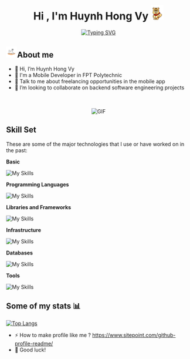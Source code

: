 <h1 align="center"><b>Hi , I'm Huynh Hong Vy </b><img src="./assets/hi.gif" width="35"></h1>

<p align="center">
<a href="https://git.io/typing-svg"><img src="https://readme-typing-svg.demolab.com?font=Montserrat&weight=600&size=24&pause=1000&color=F7DB1A&center=true&vCenter=true&width=1080&height=24&lines=Life+is+a+journey+of+self-discovery+and+endless+possibilities.+;Every+person+has+a+unique+story+waiting+to+be+told.;In+the+tapestry+of+humanity%2C+each+individual+thread+weaves+a+vibrant+and+diverse+picture.;The+beauty+of+life+lies+in+embracing+both+joys+and+challenges" alt="Typing SVG" /></a>
</p>

## <picture><img src = "./assets/about_me.gif" width =30px>**About me**</picture>

- 👋 Hi, I’m Huynh Hong Vy
- 💼 I'm a Mobile Developer in FPT Polytechnic
- 💬 Talk to me about freelancing opportunities in the mobile app
- 👯 I’m looking to collaborate on backend software engineering projects

##

<br>

<div align="center">
<img hight="200" width="200" alt="GIF" align="center" src="https://i.pinimg.com/originals/b8/a1/38/b8a138a955b1756c7d866701416818bc.gif">
</div>

## Skill Set

These are some of the major technologies that I use or have worked on in the past:

**Basic**

<img src="https://skillicons.dev/icons?i=html,css&perline=8&theme=light" alt="My Skills" />

**Programming Languages**

<img src="https://skillicons.dev/icons?i=java,js,typescript,dart&perline=8&theme=light" alt="My Skills" />

**Libraries and Frameworks**

<img src="https://skillicons.dev/icons?i=redux,tailwind,react,flutter,express,nestjs&perline=8&theme=light" alt="My Skills" />

**Infrastructure**

<img src="https://skillicons.dev/icons?i=firebase,docker,nodejs&perline=8&theme=light" alt="My Skills" />

**Databases**

<img src="https://skillicons.dev/icons?i=mysql,postgres,mongodb&perline=8&theme=light" alt="My Skills" />

**Tools**

<img src="https://skillicons.dev/icons?i=vscode,postman,linux,androidstudio,git,github&perline=8&theme=light" alt="My Skills" />

## Some of my stats :bar_chart:

[![Top Langs](https://github-readme-stats.vercel.app/api/top-langs/?username=vixyninja&layout=compact&theme=vision-friendly-dark&langs_count=8)](https://github.com/anuraghazra/github-readme-stats)

- :zap: How to make profile like me ? https://www.sitepoint.com/github-profile-readme/
- :seedling: Good luck!
